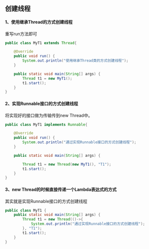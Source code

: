 ## 创建线程



#### 1、使用继承Thread的方式创建线程

重写run方法即可

```java
public class MyT1 extends Thread{

    @Override
    public void run() {
        System.out.println("使用继承Thread类的方式创建线程");
    }

    public static void main(String[] args) {
        Thread t1 = new MyT1();
        t1.start();
    }
}
```



#### 2、实现Runnable接口的方式创建线程

将实现好的接口做为传输传到new Thread中。

```java
public class MyT1 implements Runnable{

    @Override
    public void run() {
        System.out.println("通过实现Runnable接口的方式创建线程");
    }

    public static void main(String[] args) {

        Thread t1 = new Thread(new MyT1(), "T1");
        t1.start();
    }
}
```



#### 3、new Thread的时候直接传递一个Lambda表达式的方式

其实就是实现Runnable接口的方式创建线程

```java
public class MyT1 {
    public static void main(String[] args) {
        Thread t1 = new Thread(()->{
            System.out.println("通过实现Runnable接口的方式创建线程");
        }, "T1");
        t1.start();
    }
}
```



